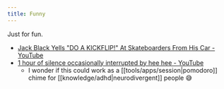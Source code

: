 ```yaml
---
title: Funny
---
```


Just for fun.

- [Jack Black Yells "DO A KICKFLIP!" At Skateboarders From His Car - YouTube](https://www.youtube.com/watch?v=TxjnJMc_qWs)
- [1 hour of silence occasionally interrupted by hee hee - YouTube](https://www.youtube.com/watch?v=YcM-nR7lE40)
  - I wonder if this could work as a [[tools/apps/session|pomodoro]] chime for [[knowledge/adhd|neurodivergent]] people 😅
